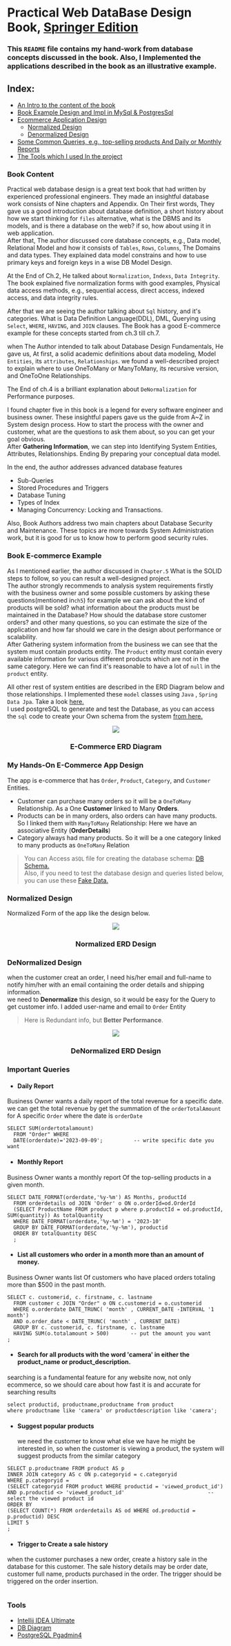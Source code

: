 # Practical Web DataBase Design Book, [Springer Edition](https://link.springer.com/book/10.1007/978-1-4302-5377-8)
### This `README` file contains my hand-work from database concepts discussed in the book. Also, I Implemented the applications described in the book as an illustrative example.
## Index:
- [An Intro to the content of the book](#book-content)
- [Book Example Design and Impl in MySql & PostgresSql](#book-e-commerce-example)
- [Ecommerce Application Design](#my-hands-on-e-commerce-app-design)
  * [Normalized Design](#normalized-design)
  * [Denormalized Design](#denormalized-design)
- [Some Common Queries, e.g., top-selling products And Daily or Monthly Reports](#important-queries)
- [The Tools which I used In the project](#tools)

### Book Content
Practical web database design is a great text book that had written by experienced professional engineers.
They made an insightful database work consists of Nine chapters and Appendix.
On Their first words, They gave us a good introduction about database definition, 
a short history about how we start thinking for `files` alternative, what is the DBMS and its models, 
and is there a database on the web? if so, how about using it in web application.  
After that, The author discussed core database concepts, e.g., Data model, Relational Model and 
how it consists of `Tables`, `Rows`, `Columns`, The Domains and data types.
They explained data model constrains and how to use primary keys and foreign keys in a wise DB Model Design.<br>

At the End of Ch.2, He talked about `Normalization`, `Indexs`, `Data Integrity`.
The book explained five normalization forms with good examples, Physical data access methods, e.g.,
sequential access, direct access, indexed access, and data integrity rules.<br>

After that we are seeing the author talking about `Sql` history, and it's categories.
What is Data Definition Language(DDL), DML, Querying using `Select`, `WHERE`, `HAVING`, and `JOIN` clauses.
The Book has a good E-commerce example for these concepts started from ch.3 till ch.7.<br>

when The Author intended to talk about Database Design Fundamentals, 
He gave us, At first, a solid academic definitions about data modeling, Model `Entities`,
its `attributes`, `Relationships`.
we found a well-described project to explain where to use OneToMany or ManyToMany, its recursive version,
and OneToOne Relationships.<br>

The End of ch.4 is a brilliant explanation about `DeNormalization` for Performance purposes.<br>

I found chapter five in this book is a legend for every software engineer and business owner. 
These insightful papers gave us the guide from A~Z in System design process.
How to start the process with the owner and customer, what are the questions to ask them about,
so you can get your goal obvious.<br>
After **Gathering Information**, we can step into Identifying System Entities, Attributes, Relationships. 
Ending By preparing your conceptual data model.<br>

In the end, the author addresses advanced database features
- Sub-Queries
- Stored Procedures and Triggers
- Database Tuning
- Types of Index
- Managing Concurrency: Locking and Transactions. <br>

Also, Book Authors address two main chapters about Database Security and Maintenance. 
These topics are more towards System Administration work, 
but it is good for us to know how to perform good security rules. 

### Book E-commerce Example

As I mentioned earlier, the author discussed in `Chapter.5` 
What is the SOLID steps to follow, so you can result a well-designed project.<br> 
The author strongly recommends to analysis system requirements firstly with the business owner 
and some possible customers by asking these questions(mentioned in`ch5`) 
for example we can ask about the kind of products will be sold? what information 
about the products must be maintained in the Database? How should the database store customer orders?
and other many questions, so you can estimate the size of the application and how far should we care in 
the design about performance or scalability.<br>
After Gathering system information from the business 
we can see that the system must contain products entity. 
The `Product` entity must contain every available information for various different 
products which are not in the same category. 
Here we can find it's reasonable to have a lot of `null` in the `product` entity.<br>

All other rest of system entities are described in the ERD Diagram below and those relationships.
I Implemented these `model` classes using `Java` , `Spring Data Jpa`. Take a look [here.](Java_Impl/book_e_commerce_example_impl/src)  
I used postgreSQL to generate and test the Database, as you can access the `sql` code to create your Own schema from the system [from here.](sql/create_DB_schema_book_e_commerce.sql)

<p align="center">
    <img src="img/DB_schema_book_e_commerce.png">
</p>
<h3 align="center">E-Commerce ERD Diagram</h3>

### My Hands-On E-Commerce App Design
The app is e-commerce that has `Order`, `Product`, `Category`, and `Customer` Entities.<br>
* Customer can purchase many orders so it will be a `OneToMany` Relationship. 
As a One **Customer** linked to Many **Orders**.
* Products can be in many orders, also orders can have many products. 
So I linked them with `ManyToMany` Relationship: 
Here we have an associative Entity (**OrderDetails**)  
* Category always had many products. 
So it will be a one category linked to many products as `OneToMany` Relation
> You can Access a``SQL`` file for creating the database schema: [DB Schema.](sql/create_DB_Schema.sql) <br>
> Also, if you need to test the database design and queries listed below, you can use these [Fake Data.](sql/mock%20data%20genrator)

### Normalized Design
Normalized Form of the app like the design below.<br>
 <p align="center">
    <img src="img/task_ERD_Normalized_01.jpg">
</p>
<p style="text-align: center"></p>
<h3 align="center">Normalized ERD Design</h3>

### DeNormalized Design
when the customer creat an order, 
I need his/her email and full-name to notify him/her with an email containing the order details and shipping information.<br>
we need to **Denormalize** this design, so it would be easy for the Query to get customer info.
I added user-name and email to `Order` Entity
> Here is Redundant info, but **Better Performance**.
 <p align="center">
    <img src="img/task_Denormalized_ERD_01.png">
</p>
<h3 align="center">DeNormalized ERD Design</h3>

### Important Queries
* <h4>Daily Report</h4>
Business Owner wants a daily report of the total revenue for a specific date.
we can get the total revenue by get the summation of the `orderTotalAmount` for A specific `Order` where the date is `orderDate`
```mysql
SELECT SUM(ordertotalamount)
  FROM "Order" WHERE
  DATE(orderdate)='2023-09-09';          -- write specific date you want 
```
* <h4>Monthly Report </h4>
Business Owner wants a monthly report Of the top-selling products in a given month.
```mysql
SELECT DATE_FORMAT(orderdate,'%y-%m') AS Months, productId
  FROM orderdetails od JOIN 'Order' o ON o.orderId=od.OrderId
  (SELECT ProductName FROM product p where p.productId = od.productId, SUM(quantity)) As totalQuantity
  WHERE DATE_FORMAT(orderdate,'%y-%m') = '2023-10'
  GROUP BY DATE_FORMAT(orderdate,'%y-%m'), productid
  ORDER BY totalQuantity DESC
  ;
```
* <h4>List all customers who order in a month more than an amount of money.</h4>
Business Owner wants list Of customers who have placed orders totaling more than $500 in the past month.
```mysql
SELECT c. customerid, c. firstname, c. lastname
  FROM customer c JOIN "Order" o ON c.customerid = o.customerid
  WHERE o.orderdate DATE_TRUNC( 'month' , CURRENT_DATE -INTERVAL '1 month')
  AND o.order_date < DATE_TRUNC( 'month' , CURRENT_DATE)
  GROUP BY c. customerid, c. firstname, c. lastname
  HAVING SUM(o.totalamount > 500)       -- put the amount you want
;
```
* <h4>Search for all products with the word 'camera' in either the product_name or product_description.</h4>
searching is a fundamental feature for any website now, not only ecommerce,
so we should care about how fast it is and accurate for searching results
```mysql
select productid, productname,productname from product
where productname like 'camera' or productdescription like 'camera';
```
* <h4>Suggest popular products </h4>
  we need the customer to know what else we have he might be interested in,
  so when the customer is viewing a product, the system will suggest products from the similar category
```mysql
SELECT p.productname FROM product AS p
INNER JOIN category AS c ON p.categoryid = c.categoryid
WHERE p.categoryid = 
(SELECT categoryid FROM product WHERE productid = 'viewed_product_id')
AND p.productid <> 'viewed_product_id'                           -- select the viewed product id 
ORDER BY 
(SELECT COUNT(*) FROM orderdetails AS od WHERE od.productid = p.productid) DESC
LIMIT 5
;
```
* <h4>Trigger to Create a sale history</h4>
when the customer purchases a new order, create a history sale in the database for this customer. The sale history details may be order date, customer full name, products purchased in the order. The trigger should be triggered on the order insertion.
```postgresql
```
### Tools
- [Intellij IDEA Ultimate](https://www.jetbrains.com/idea/)
- [DB Diagram](https://dbdiagram.io/)
- [PostgreSQL Pgadmin4](https://www.pgadmin.org/)
